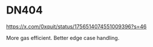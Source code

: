 # DN404

https://x.com/0xquit/status/1756514074551009396?s=46

More gas efficient. Better edge case handling.

